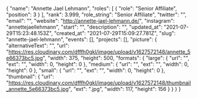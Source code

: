 {
 "name": "Annette Jael Lehmann",
 "roles": [
  {
   "role": "Senior Affiliate",
   "position": 3
  }
 ],
 "rank": 3.999,
 "role_string": "Senior Affiliate",
 "twitter": "",
 "email": "",
 "website": "http://annette-jael-lehmann.de/",
 "instagram": "annettejaellehmann",
 "start": "",
 "description": "",
 "updated_at": "2021-07-29T15:23:48.153Z",
 "created_at": "2021-07-29T15:09:27.781Z",
 "slug": "annette-jael-lehmann",
 "events": [],
 "projects": [],
 "picture": {
  "alternativeText": "",
  "url": "https://res.cloudinary.com/dfffh0gkl/image/upload/v1627572148/annette_5e66373bc5.jpg",
  "width": 375,
  "height": 500,
  "formats": {
   "large": {
    "url": "",
    "ext": "",
    "width": 0,
    "height": 0
   },
   "medium": {
    "url": "",
    "ext": "",
    "width": 0,
    "height": 0
   },
   "small": {
    "url": "",
    "ext": "",
    "width": 0,
    "height": 0
   },
   "thumbnail": {
    "url": "https://res.cloudinary.com/dfffh0gkl/image/upload/v1627572148/thumbnail_annette_5e66373bc5.jpg",
    "ext": ".jpg",
    "width": 117,
    "height": 156
   }
  }
 }
}